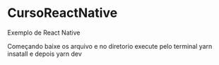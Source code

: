 # CursoReactNative

Exemplo de React Native 

Começando baixe os arquivo e no diretorio execute pelo terminal yarn insatall e depois yarn dev
